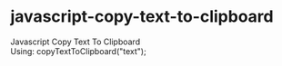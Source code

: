 # javascript-copy-text-to-clipboard
Javascript Copy Text To Clipboard
<br>Using: copyTextToClipboard("text");

